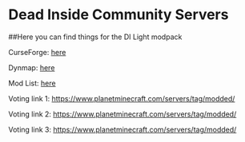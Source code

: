 # Dead Inside Community Servers
##Here you can find things for the DI Light modpack

CurseForge: [here](https://legacy.curseforge.com/minecraft/modpacks/dead-inside-light/)

Dynmap: [here](https://discord.gg/NgmvTTZSBp)

Mod List: [here](https://github.com/mizulovesyou/deadinside/blob/8be9745066f706a4ab688753e403b5adad2bf43d/dilmodlist)

Voting link 1: https://www.planetminecraft.com/servers/tag/modded/

Voting link 2: https://www.planetminecraft.com/servers/tag/modded/

Voting link 3: https://www.planetminecraft.com/servers/tag/modded/
